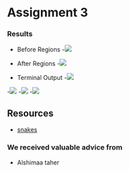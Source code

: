 # Assignment 3

### Results
* Before Regions
-![](images/BeforeRegions.png)

* After Regions
-![](images/AfterRegions.png)

* Terminal Output
-![](images/TerminalOutput.png)

-![](images/2dkmean.png)
-![](images/3dkmean.png)
-![](images/snake.png)

## Resources
* [snakes](https://github.com/notmatthancock/snakes)

### We received valuable advice from
* Alshimaa taher
